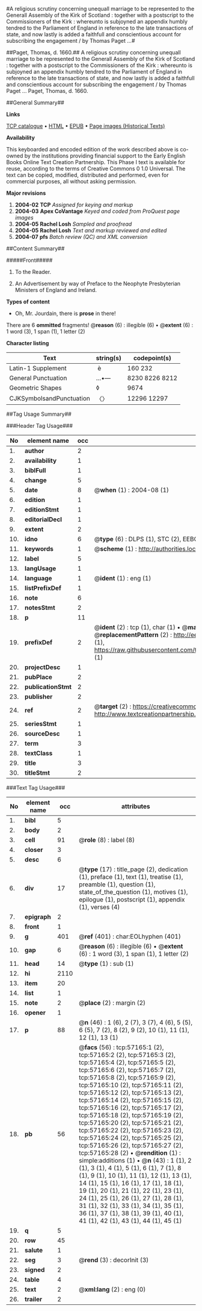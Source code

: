 #A religious scrutiny concerning unequall marriage to be represented to the Generall Assembly of the Kirk of Scotland : together with a postscript to the Commissioners of the Kirk : whereunto is subjoyned an appendix humbly tendred to the Parliament of England in reference to the late transactions of state, and now lastly is added a faithfull and conscientious account for subscribing the engagement / by Thomas Paget ...#

##Paget, Thomas, d. 1660.##
A religious scrutiny concerning unequall marriage to be represented to the Generall Assembly of the Kirk of Scotland : together with a postscript to the Commissioners of the Kirk : whereunto is subjoyned an appendix humbly tendred to the Parliament of England in reference to the late transactions of state, and now lastly is added a faithfull and conscientious account for subscribing the engagement / by Thomas Paget ...
Paget, Thomas, d. 1660.

##General Summary##

**Links**

[TCP catalogue](http://www.ota.ox.ac.uk/tcp/)  • 
[HTML](http://tei.it.ox.ac.uk/tcp/Texts-HTML/free/A54/A54505.html)  • 
[EPUB](http://tei.it.ox.ac.uk/tcp/Texts-EPUB/free/A54/A54505.epub) • 
[Page images (Historical Texts)](https://data.historicaltexts.jisc.ac.uk/view?pubId=eebo-12252282e&pageId=eebo-12252282e-57165-1)

**Availability**

This keyboarded and encoded edition of the
	       work described above is co-owned by the institutions
	       providing financial support to the Early English Books
	       Online Text Creation Partnership. This Phase I text is
	       available for reuse, according to the terms of Creative
	       Commons 0 1.0 Universal. The text can be copied,
	       modified, distributed and performed, even for
	       commercial purposes, all without asking permission.

**Major revisions**

1. __2004-02__ __TCP__ *Assigned for keying and markup*
1. __2004-03__ __Apex CoVantage__ *Keyed and coded from ProQuest page images*
1. __2004-05__ __Rachel Losh__ *Sampled and proofread*
1. __2004-05__ __Rachel Losh__ *Text and markup reviewed and edited*
1. __2004-07__ __pfs__ *Batch review (QC) and XML conversion*

##Content Summary##

#####Front#####

1. To the Reader.

1. An Advertisement by way of Preface to the Neophyte Presbyterian Ministers of England and Ireland.

**Types of content**

  * Oh, Mr. Jourdain, there is **prose** in there!

There are 6 **ommitted** fragments! 
 @__reason__ (6) : illegible (6)  •  @__extent__ (6) : 1 word (3), 1 span (1), 1 letter (2)

**Character listing**


|Text|string(s)|codepoint(s)|
|---|---|---|
|Latin-1 Supplement| è|160 232|
|General Punctuation|…•—|8230 8226 8212|
|Geometric Shapes|◊|9674|
|CJKSymbolsandPunctuation|〈〉|12296 12297|

##Tag Usage Summary##

###Header Tag Usage###

|No|element name|occ|attributes|
|---|---|---|---|
|1.|__author__|2||
|2.|__availability__|1||
|3.|__biblFull__|1||
|4.|__change__|5||
|5.|__date__|8| @__when__ (1) : 2004-08 (1)|
|6.|__edition__|1||
|7.|__editionStmt__|1||
|8.|__editorialDecl__|1||
|9.|__extent__|2||
|10.|__idno__|6| @__type__ (6) : DLPS (1), STC (2), EEBO-CITATION (1), OCLC (1), VID (1)|
|11.|__keywords__|1| @__scheme__ (1) : http://authorities.loc.gov/ (1)|
|12.|__label__|5||
|13.|__langUsage__|1||
|14.|__language__|1| @__ident__ (1) : eng (1)|
|15.|__listPrefixDef__|1||
|16.|__note__|6||
|17.|__notesStmt__|2||
|18.|__p__|11||
|19.|__prefixDef__|2| @__ident__ (2) : tcp (1), char (1)  •  @__matchPattern__ (2) : ([0-9\-]+):([0-9IVX]+) (1), (.+) (1)  •  @__replacementPattern__ (2) : http://eebo.chadwyck.com/downloadtiff?vid=$1&page=$2 (1), https://raw.githubusercontent.com/textcreationpartnership/Texts/master/tcpchars.xml#$1 (1)|
|20.|__projectDesc__|1||
|21.|__pubPlace__|2||
|22.|__publicationStmt__|2||
|23.|__publisher__|2||
|24.|__ref__|2| @__target__ (2) : https://creativecommons.org/publicdomain/zero/1.0/ (1), http://www.textcreationpartnership.org/docs/. (1)|
|25.|__seriesStmt__|1||
|26.|__sourceDesc__|1||
|27.|__term__|3||
|28.|__textClass__|1||
|29.|__title__|3||
|30.|__titleStmt__|2||


###Text Tag Usage###

|No|element name|occ|attributes|
|---|---|---|---|
|1.|__bibl__|5||
|2.|__body__|2||
|3.|__cell__|91| @__role__ (8) : label (8)|
|4.|__closer__|3||
|5.|__desc__|6||
|6.|__div__|17| @__type__ (17) : title_page (2), dedication (1), preface (1), text (1), treatise (1), preamble (1), question (1), state_of_the_question (1), motives (1), epilogue (1), postscript (1), appendix (1), verses (4)|
|7.|__epigraph__|2||
|8.|__front__|1||
|9.|__g__|401| @__ref__ (401) : char:EOLhyphen (401)|
|10.|__gap__|6| @__reason__ (6) : illegible (6)  •  @__extent__ (6) : 1 word (3), 1 span (1), 1 letter (2)|
|11.|__head__|14| @__type__ (1) : sub (1)|
|12.|__hi__|2110||
|13.|__item__|20||
|14.|__list__|1||
|15.|__note__|2| @__place__ (2) : margin (2)|
|16.|__opener__|1||
|17.|__p__|88| @__n__ (46) : 1 (6), 2 (7), 3 (7), 4 (6), 5 (5), 6 (5), 7 (2), 8 (2), 9 (2), 10 (1), 11 (1), 12 (1), 13 (1)|
|18.|__pb__|56| @__facs__ (56) : tcp:57165:1 (2), tcp:57165:2 (2), tcp:57165:3 (2), tcp:57165:4 (2), tcp:57165:5 (2), tcp:57165:6 (2), tcp:57165:7 (2), tcp:57165:8 (2), tcp:57165:9 (2), tcp:57165:10 (2), tcp:57165:11 (2), tcp:57165:12 (2), tcp:57165:13 (2), tcp:57165:14 (2), tcp:57165:15 (2), tcp:57165:16 (2), tcp:57165:17 (2), tcp:57165:18 (2), tcp:57165:19 (2), tcp:57165:20 (2), tcp:57165:21 (2), tcp:57165:22 (2), tcp:57165:23 (2), tcp:57165:24 (2), tcp:57165:25 (2), tcp:57165:26 (2), tcp:57165:27 (2), tcp:57165:28 (2)  •  @__rendition__ (1) : simple:additions (1)  •  @__n__ (43) : 1 (1), 2 (1), 3 (1), 4 (1), 5 (1), 6 (1), 7 (1), 8 (1), 9 (1), 10 (1), 11 (1), 12 (1), 13 (1), 14 (1), 15 (1), 16 (1), 17 (1), 18 (1), 19 (1), 20 (1), 21 (1), 22 (1), 23 (1), 24 (1), 25 (1), 26 (1), 27 (1), 28 (1), 31 (1), 32 (1), 33 (1), 34 (1), 35 (1), 36 (1), 37 (1), 38 (1), 39 (1), 40 (1), 41 (1), 42 (1), 43 (1), 44 (1), 45 (1)|
|19.|__q__|5||
|20.|__row__|45||
|21.|__salute__|1||
|22.|__seg__|3| @__rend__ (3) : decorInit (3)|
|23.|__signed__|2||
|24.|__table__|4||
|25.|__text__|2| @__xml:lang__ (2) : eng (0)|
|26.|__trailer__|2||
